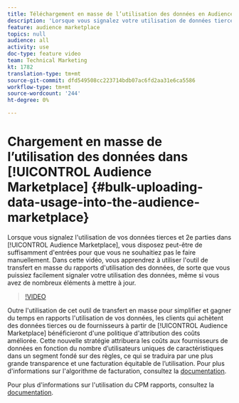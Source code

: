 ```yaml
---
title: Téléchargement en masse de l’utilisation des données en Audience Marketplace
description: 'Lorsque vous signalez votre utilisation de données tierces et 2e partie dans l’Audience Marketplace, vous disposez peut-être de suffisamment d’entrées pour éviter de le faire manuellement. Dans cette vidéo, vous apprendrez à utiliser l''outil de transfert en masse du rapports d''utilisation des données, de sorte que vous puissiez facilement signaler votre utilisation des données, même si vous avez de nombreux éléments à mettre à jour. '
feature: audience marketplace
topics: null
audience: all
activity: use
doc-type: feature video
team: Technical Marketing
kt: 1782
translation-type: tm+mt
source-git-commit: dfd549508cc223714bdb07ac6fd2aa31e6ca5586
workflow-type: tm+mt
source-wordcount: '244'
ht-degree: 0%

---
```



# Chargement en masse de l’utilisation des données dans [!UICONTROL Audience Marketplace] {#bulk-uploading-data-usage-into-the-audience-marketplace}

Lorsque vous signalez l&#39;utilisation de vos données tierces et 2e parties dans [!UICONTROL Audience Marketplace], vous disposez peut-être de suffisamment d&#39;entrées pour que vous ne souhaitiez pas le faire manuellement. Dans cette vidéo, vous apprendrez à utiliser l&#39;outil de transfert en masse du rapports d&#39;utilisation des données, de sorte que vous puissiez facilement signaler votre utilisation des données, même si vous avez de nombreux éléments à mettre à jour.

>[!VIDEO](https://video.tv.adobe.com/v/25521/?quality=12)

Outre l&#39;utilisation de cet outil de transfert en masse pour simplifier et gagner du temps en rapports l&#39;utilisation de vos données, les clients qui achètent des données tierces ou de fournisseurs à partir de [!UICONTROL Audience Marketplace] bénéficieront d&#39;une politique d&#39;attribution des coûts améliorée. Cette nouvelle stratégie attribuera les coûts aux fournisseurs de données en fonction du nombre d’utilisateurs uniques de caractéristiques dans un segment fondé sur des règles, ce qui se traduira par une plus grande transparence et une facturation équitable de l’utilisation.
Pour plus d&#39;informations sur l&#39;algorithme de facturation, consultez la [documentation](https://experiencecloud.adobe.com/resources/help/en_US/aam/marketplace_cpm_billing.html).

Pour plus d&#39;informations sur l&#39;utilisation du CPM rapports, consultez la [documentation](https://experiencecloud.adobe.com/resources/help/en_US/aam/t_marketplace_report_cpm_usage.html).